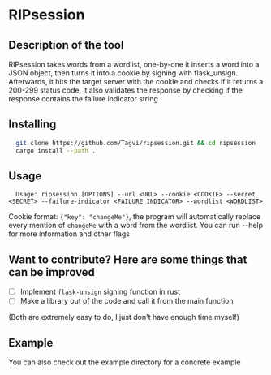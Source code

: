 # RIPsession
## Description of the tool 
RIPsession takes words from a wordlist,
one-by-one it inserts a word into a JSON object, then turns it 
into a cookie by signing with flask_unsign. 
Afterwards, it hits the target server with the cookie
and checks if it returns a 200-299 status code,
it also validates the response by checking if 
the response contains the failure indicator string.

## Installing
```sh
  git clone https://github.com/Tagvi/ripsession.git && cd ripsession
  cargo install --path .
```

## Usage
```console
  Usage: ripsession [OPTIONS] --url <URL> --cookie <COOKIE> --secret <SECRET> --failure-indicator <FAILURE_INDICATOR> --wordlist <WORDLIST>
  ```
Cookie format: `{"key": "changeMe"}`, the program will automatically replace every mention of `changeMe` with a word from the wordlist.
You can run --help for more information and other flags

## Want to contribute? Here are some things that can be improved
- [ ] Implement `flask-unsign` signing function in rust
- [ ] Make a library out of the code and call it from the main function

(Both are extremely easy to do, I just don't have enough time myself)

## Example
You can also check out the example directory for a concrete example
